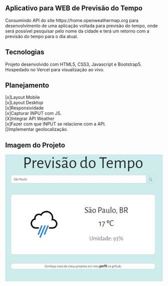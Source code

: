 ## Aplicativo para WEB de Previsão do Tempo
<p>Consumindo API do site https://home.openweathermap.org para desenvolvimento de uma aplicação voltada
para previsão do tempo, onde será possível pesquisar pelo nome da cidade e terá um retorno com a previsão do tempo para o dia atual.</p>

## Tecnologias
<p>Projeto desenvolvido com HTML5, CSS3, Javascript e Bootstrap5. Hospedado no Vercel para visualização ao vivo.</p>

## Planejamento
[x]Layout Mobile<br>
[x]Layout Desktop<br>
[x]Responsividade<br>
[x]Capturar INPUT com JS.<br>
[X]Integrar API Weather<br>
[x]Fazer com que INPUT se relacione com a API.<br>
[]Implementar geolocalização.<br>

## Imagem do Projeto
<p align="center">
<img src="./images/projetoimg.JPG" alt="Imagem do Projeto">
</p>
